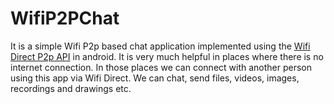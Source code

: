 # WifiP2PChat
<body>
 It is a simple Wifi P2p based chat application implemented using the <a href="https://developer.android.com/guide/topics/connectivity/wifip2p#create-application">Wifi Direct P2p API</a> in android.
 It is very much helpful in places where there is no internet connection. In those places we can connect with another person using this app via Wifi Direct. We can chat, send files,
 videos, images, recordings and drawings etc.
 
 
